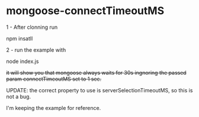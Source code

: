 # mongoose-connectTimeoutMS

1 - After clonning run

npm insatll

2 - run the example with 

node index.js


~~it will show you that mongoose always waits for 30s ingnoring the passed param connectTimeoutMS set to 1 sec.~~

UPDATE: the correct property to use is serverSelectionTimeoutMS, so this is not a bug.

I'm keeping the example for reference.
